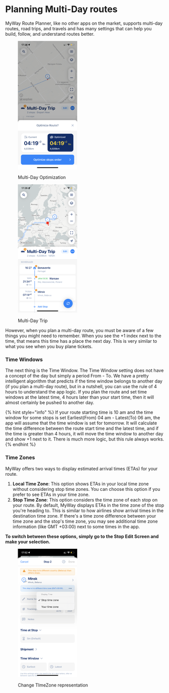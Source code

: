 # Planning Multi-Day routes

MyWay Route Planner, like no other apps on the market, supports multi-day routes, road trips, and travels and has many settings that can help you build, follow, and understand routes better.

<div>

<figure><img src="../.gitbook/assets/AB6E8348-31B2-417E-AB44-1ACD66435298.PNG" alt="" width="188"><figcaption><p>Multi-Day Optimization</p></figcaption></figure>

 

<figure><img src="../.gitbook/assets/71EDB218-ACF0-45E5-B462-DC6EE9C78174.PNG" alt="" width="188"><figcaption><p>Multi-Day Trip</p></figcaption></figure>

</div>

However, when you plan a multi-day route, you must be aware of a few things you might need to remember. When you see the +1 index next to the time, that means this time has a place the next day. This is very similar to what you see when you buy plane tickets.

### Time Windows

The next thing is the Time Window. The Time Window setting does not have a concept of the day but simply a period From - To. We have a pretty intelligent algorithm that predicts if the time window belongs to another day (if you plan a multi-day route), but in a nutshell, you can use the rule of 4 hours to understand the app logic. If you plan the route and set time windows at the latest time, 4 hours later than your start time, then it will almost certainly be pushed to another day.

{% hint style="info" %}
If your route starting time is 10 am and the time window for some stops is set Earliest(From) 04 am - Latest(To) 06 am, the app will assume that the time window is set for tomorrow. It will calculate the time difference between the route start time and the latest time, and if the time is greater than 4 hours, it will move the time window to another day and show +1 next to it. There is much more logic, but this rule always works.
{% endhint %}

### Time Zones

MyWay offers two ways to display estimated arrival times (ETAs) for your route.

1. **Local Time Zone**: This option shows ETAs in your local time zone without considering stop time zones. You can choose this option if you prefer to see ETAs in your time zone.
2. **Stop Time Zone**: This option considers the time zone of each stop on your route. By default, MyWay displays ETAs in the time zone of the stop you're heading to. This is similar to how airlines show arrival times in the destination time zone. If there's a time zone difference between your time zone and the stop's time zone, you may see additional time zone information (like GMT +03:00) next to some times in the app.

**To switch between these options, simply go to the Stop Edit Screen and make your selection.**

<figure><img src="../.gitbook/assets/4C705A03-9951-42F9-80E8-137A7EDFFD62.PNG" alt="" width="188"><figcaption><p>Change TImeZone representation</p></figcaption></figure>
